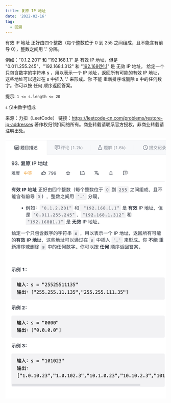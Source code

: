 ```yaml
---
title: 复原 IP 地址
date: '2022-02-16'
tag:
  - 回溯
---
```

有效 IP 地址 正好由四个整数（每个整数位于 0 到 255 之间组成，且不能含有前导 0），整数之间用 '.' 分隔。

例如："0.1.2.201" 和 "192.168.1.1" 是 有效 IP 地址，但是 "0.011.255.245"、"192.168.1.312" 和 "192.168@1.1" 是 无效 IP 地址。
给定一个只包含数字的字符串 s ，用以表示一个 IP 地址，返回所有可能的有效 IP 地址，这些地址可以通过在 s 中插入 '.' 来形成。你 不能 重新排序或删除 s 中的任何数字。你可以按 任何 顺序返回答案。

提示:
`1 <= s.length <= 20`

`s` 仅由数字组成

来源：力扣（LeetCode）
链接：<https://leetcode-cn.com/problems/restore-ip-addresses>
著作权归领扣网络所有。商业转载请联系官方授权，非商业转载请注明出处。

![alt](./image/example.jpg)

